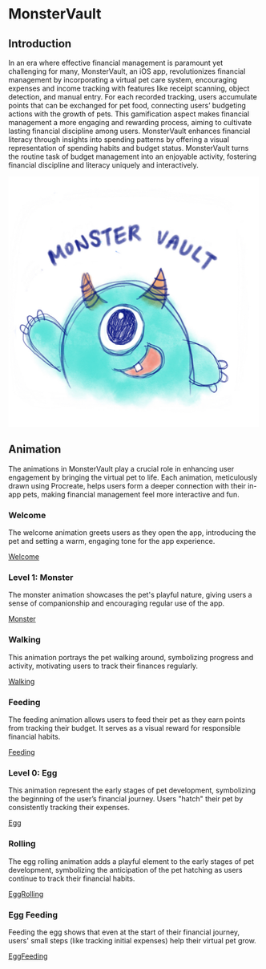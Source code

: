 # MonsterVault
## Introduction
In an era where effective financial management is paramount yet challenging for many, MonsterVault, an iOS app, revolutionizes financial management by incorporating a virtual pet care system, encouraging expenses and income tracking with features like receipt scanning, object detection, and manual entry. For each recorded tracking, users accumulate points that can be exchanged for pet food, connecting users’ budgeting actions with the growth of pets. This gamification aspect makes financial management a more engaging and rewarding process, aiming to cultivate lasting financial discipline among users. MonsterVault enhances financial literacy through insights into spending patterns by offering a visual representation of spending habits and budget status. MonsterVault turns the routine task of budget management into an enjoyable activity, fostering financial discipline and literacy uniquely and interactively. 

<img src="/app_icon.png" alt="MonsterVault app icon" width="500">


## Animation
The animations in MonsterVault play a crucial role in enhancing user engagement by bringing the virtual pet to life. Each animation, meticulously drawn using Procreate, helps users form a deeper connection with their in-app pets, making financial management feel more interactive and fun.

### Welcome
The welcome animation greets users as they open the app, introducing the pet and setting a warm, engaging tone for the app experience.

[Welcome](https://github.com/user-attachments/assets/59a5a2ee-2006-4655-9c05-565adaed11b2)

### Level 1: Monster
The monster animation showcases the pet's playful nature, giving users a sense of companionship and encouraging regular use of the app.

[Monster](https://github.com/user-attachments/assets/a62ca6f9-4a16-4677-9384-cf8731651fc8)

### Walking
This animation portrays the pet walking around, symbolizing progress and activity, motivating users to track their finances regularly.

[Walking](https://github.com/user-attachments/assets/7f2f80b7-0ec8-432c-afd9-ffe53a8a48b8)

### Feeding
The feeding animation allows users to feed their pet as they earn points from tracking their budget. It serves as a visual reward for responsible financial habits.

[Feeding](https://github.com/user-attachments/assets/3e006228-a759-4319-b299-716942f2b400)

### Level 0: Egg
This animation represent the early stages of pet development, symbolizing the beginning of the user’s financial journey. Users "hatch" their pet by consistently tracking their expenses.

[Egg](https://github.com/user-attachments/assets/321008d1-6fc7-4265-b364-d7071f726f50)

### Rolling
The egg rolling animation adds a playful element to the early stages of pet development, symbolizing the anticipation of the pet hatching as users continue to track their financial habits.

[EggRolling](https://github.com/user-attachments/assets/e304ed75-fc5e-46bd-a9c6-50b7eaa146b0) 

### Egg Feeding
Feeding the egg shows that even at the start of their financial journey, users' small steps (like tracking initial expenses) help their virtual pet grow.

[EggFeeding](https://github.com/user-attachments/assets/557a8dc4-6b09-43d1-87dc-8b725efe4575)

